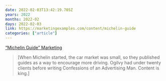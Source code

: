 ```yaml
---
date: 2022-02-03T13:42:19.705Z
years: 2022
months: 2022-02
days: 2022-02-03
link: https://marketingexamples.com/content/michelin-guide
categories: ["article"]
---
```

[“Michelin Guide” Marketing](https://marketingexamples.com/content/michelin-guide)

> [When Michelin started, the car market was small, so they published guides as a way to encourage more driving. Ogilvy had under twenty clients before writing Confessions of an Advertising Man. Content is king.]

